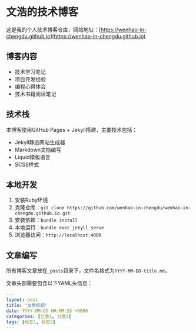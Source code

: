 # 文浩的技术博客

这是我的个人技术博客仓库，网站地址：[https://wenhao-in-chengdu.github.io](https://wenhao-in-chengdu.github.io)

## 博客内容

- 技术学习笔记
- 项目开发经验
- 编程心得体会
- 技术书籍阅读笔记

## 技术栈

本博客使用GitHub Pages + Jekyll搭建，主要技术包括：

- Jekyll静态网站生成器
- Markdown文档编写
- Liquid模板语言
- SCSS样式

## 本地开发

1. 安装Ruby环境
2. 克隆仓库：`git clone https://github.com/wenhao-in-chengdu/wenhao-in-chengdu.github.io.git`
3. 安装依赖：`bundle install`
4. 本地运行：`bundle exec jekyll serve`
5. 浏览器访问：`http://localhost:4000`

## 文章编写

所有博客文章放在`_posts`目录下，文件名格式为`YYYY-MM-DD-title.md`。

文章头部需要包含以下YAML头信息：

```yaml
---
layout: post
title: "文章标题"
date: YYYY-MM-DD HH:MM:SS +0800
categories: [分类1, 分类2]
tags: [标签1, 标签2]
---
```
